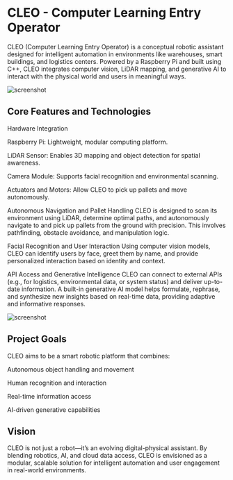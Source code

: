 # CLEO - Computer Learning Entry Operator

CLEO (Computer Learning Entry Operator) is a conceptual robotic assistant designed for intelligent automation in environments like warehouses, smart buildings, and logistics centers. Powered by a Raspberry Pi and built using C++, CLEO integrates computer vision, LiDAR mapping, and generative AI to interact with the physical world and users in meaningful ways.

![screenshot](design1.png)

## Core Features and Technologies
Hardware Integration

Raspberry Pi: Lightweight, modular computing platform.

LiDAR Sensor: Enables 3D mapping and object detection for spatial awareness.

Camera Module: Supports facial recognition and environmental scanning.

Actuators and Motors: Allow CLEO to pick up pallets and move autonomously.

Autonomous Navigation and Pallet Handling
CLEO is designed to scan its environment using LiDAR, determine optimal paths, and autonomously navigate to and pick up pallets from the ground with precision. This involves pathfinding, obstacle avoidance, and manipulation logic.

Facial Recognition and User Interaction
Using computer vision models, CLEO can identify users by face, greet them by name, and provide personalized interaction based on identity and context.

API Access and Generative Intelligence
CLEO can connect to external APIs (e.g., for logistics, environmental data, or system status) and deliver up-to-date information. A built-in generative AI model helps formulate, rephrase, and synthesize new insights based on real-time data, providing adaptive and informative responses.

![screenshot](design2.png)

## Project Goals
CLEO aims to be a smart robotic platform that combines:

Autonomous object handling and movement

Human recognition and interaction

Real-time information access

AI-driven generative capabilities

## Vision
CLEO is not just a robot—it’s an evolving digital-physical assistant. By blending robotics, AI, and cloud data access, CLEO is envisioned as a modular, scalable solution for intelligent automation and user engagement in real-world environments.


